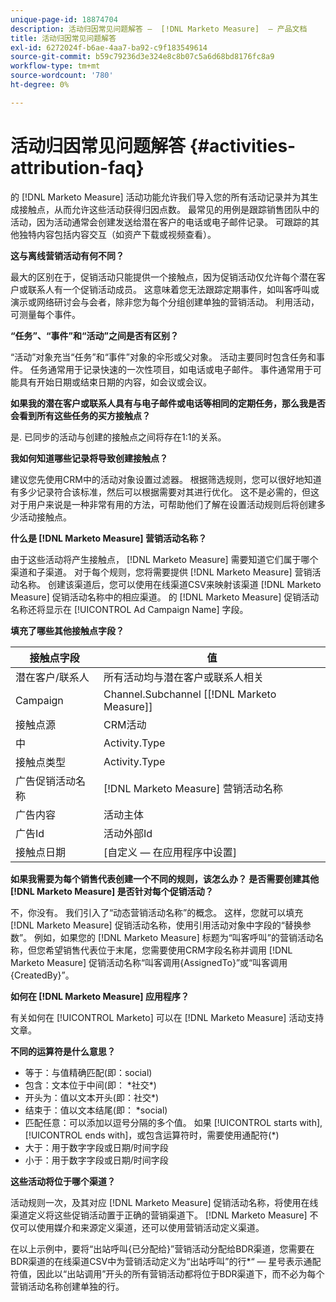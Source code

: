 ```yaml
---
unique-page-id: 18874704
description: 活动归因常见问题解答 —  [!DNL Marketo Measure]  — 产品文档
title: 活动归因常见问题解答
exl-id: 6272024f-b6ae-4aa7-ba92-c9f183549614
source-git-commit: b59c79236d3e324e8c8b07c5a6d68bd8176fc8a9
workflow-type: tm+mt
source-wordcount: '780'
ht-degree: 0%

---
```


# 活动归因常见问题解答 {#activities-attribution-faq}

的 [!DNL Marketo Measure] 活动功能允许我们导入您的所有活动记录并为其生成接触点，从而允许这些活动获得归因点数。 最常见的用例是跟踪销售团队中的活动，因为活动通常会创建发送给潜在客户的电话或电子邮件记录。 可跟踪的其他独特内容包括内容交互（如资产下载或视频查看）。

**这与离线营销活动有何不同？**

最大的区别在于，促销活动只能提供一个接触点，因为促销活动仅允许每个潜在客户或联系人有一个促销活动成员。 这意味着您无法跟踪定期事件，如叫客呼叫或演示或网络研讨会与会者，除非您为每个分组创建单独的营销活动。 利用活动，可测量每个事件。

**“任务”、“事件”和“活动”之间是否有区别？**

“活动”对象充当“任务”和“事件”对象的伞形或父对象。 活动主要同时包含任务和事件。 任务通常用于记录快速的一次性项目，如电话或电子邮件。 事件通常用于可能具有开始日期或结束日期的内容，如会议或会议。

**如果我的潜在客户或联系人具有与电子邮件或电话等相同的定期任务，那么我是否会看到所有这些任务的买方接触点？**

是. 已同步的活动与创建的接触点之间将存在1:1的关系。

**我如何知道哪些记录将导致创建接触点？**

建议您先使用CRM中的活动对象设置过滤器。 根据筛选规则，您可以很好地知道有多少记录符合该标准，然后可以根据需要对其进行优化。 这不是必需的，但这对于用户来说是一种非常有用的方法，可帮助他们了解在设置活动规则后将创建多少活动接触点。

**什么是 [!DNL Marketo Measure] 营销活动名称？**

由于这些活动将产生接触点， [!DNL Marketo Measure] 需要知道它们属于哪个渠道和子渠道。 对于每个规则，您将需要提供 [!DNL Marketo Measure] 营销活动名称。 创建该渠道后，您可以使用在线渠道CSV来映射该渠道 [!DNL Marketo Measure] 促销活动名称中的相应渠道。 的 [!DNL Marketo Measure] 促销活动名称还将显示在 [!UICONTROL Ad Campaign Name] 字段。

**填充了哪些其他接触点字段？**

| **接触点字段** | **值** |
|---|---|
| 潜在客户/联系人 | 所有活动均与潜在客户或联系人相关 |
| Campaign | Channel.Subchannel [[!DNL Marketo Measure]] |
| 接触点源 | CRM活动 |
| 中 | Activity.Type |
| 接触点类型 | Activity.Type |
| 广告促销活动名称 | [!DNL Marketo Measure] 营销活动名称 |
| 广告内容 | 活动主体 |
| 广告Id | 活动外部Id |
| 接触点日期 | [自定义 — 在应用程序中设置] |

**如果我需要为每个销售代表创建一个不同的规则，该怎么办？ 是否需要创建其他 [!DNL Marketo Measure] 是否针对每个促销活动？**

不，你没有。 我们引入了“动态营销活动名称”的概念。 这样，您就可以填充 [!DNL Marketo Measure] 促销活动名称，使用引用活动对象中字段的“替换参数”。 例如，如果您的 [!DNL Marketo Measure] 标题为“叫客呼叫”的营销活动名称，但您希望销售代表位于末尾，您需要使用CRM字段名称并调用 [!DNL Marketo Measure] 促销活动名称“叫客调用{AssignedTo}”或“叫客调用{CreatedBy}”。

**如何在 [!DNL Marketo Measure] 应用程序？**

有关如何在 [!UICONTROL Marketo] 可以在 [!DNL Marketo Measure] 活动支持文章。

**不同的运算符是什么意思？**

* 等于：与值精确匹配(即：social)
* 包含：文本位于中间(即： &#42;社交&#42;)
* 开头为：值以文本开头(即：社交&#42;)
* 结束于：值以文本结尾(即： &#42;social)
* 匹配任意：可以添加以逗号分隔的多个值。 如果 [!UICONTROL starts with], [!UICONTROL ends with]，或包含运算符时，需要使用通配符(&#42;)
* 大于：用于数字字段或日期/时间字段
* 小于：用于数字字段或日期/时间字段

**这些活动将位于哪个渠道？**

活动规则一次，及其对应 [!DNL Marketo Measure] 促销活动名称，将使用在线渠道定义将这些促销活动置于正确的营销渠道下。 [!DNL Marketo Measure] 不仅可以使用媒介和来源定义渠道，还可以使用营销活动定义渠道。

在以上示例中，要将“出站呼叫{已分配给}”营销活动分配给BDR渠道，您需要在BDR渠道的在线渠道CSV中为营销活动定义为“出站呼叫”的行&#42;“ — 星号表示通配符值，因此以“出站调用”开头的所有营销活动都将位于BDR渠道下，而不必为每个营销活动名称创建单独的行。
